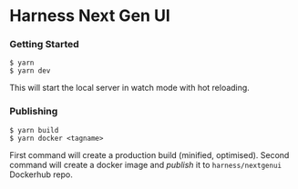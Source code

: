 # Harness Next Gen UI

### Getting Started

```
$ yarn
$ yarn dev
```

This will start the local server in watch mode with hot reloading.

### Publishing

```
$ yarn build
$ yarn docker <tagname>
```

First command will create a production build (minified, optimised).
Second command will create a docker image and _publish_ it to `harness/nextgenui` Dockerhub repo.
